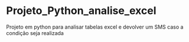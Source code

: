 # Projeto_Python_analise_excel
Projeto em python para analisar tabelas excel e devolver um SMS caso a condição seja realizada
